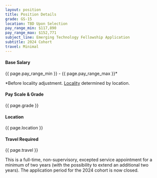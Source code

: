 ```yaml
---
layout: position
title: Position Details
grade: GS-15
location: TBD Upon Selection
pay_range_min: $117,890
pay_range_max: $152,771
subject_line: Emerging Technology Fellowship Application
subtitle: 2024 Cohort
travel: Minimal
---
```


<div class="flex-container">
  <div class="col-4">
    <h4 class="margin-0">Base Salary</h4>
    <p class="margin-0">{{ page.pay_range_min }} - {{ page.pay_range_max }}*</p>
    <p class="font-sm margin-0">*Before locality adjustment. <a href="https://www.opm.gov/policy-data-oversight/pay-leave/salaries-wages/2022/general-schedule/" target="_blank">Locality</a> determined by location.</p>
  </div>
  <div class="col-4">
    <h4 class="margin-0">Pay Scale & Grade</h4>
    <p class="margin-0">{{ page.grade }}</p>
  </div>
  <div class="col-4">
    <h4 class="margin-0">Location</h4>
    <p class="margin-0">{{ page.location }}</p>
  </div>
  <div class="col-4">
    <h4 class="margin-0">Travel Required</h4>
    <p class="margin-0">{{ page.travel }}</p>
  </div>
</div>

<p class="margin-bottom-0">
  This is a full-time, non-supervisory, excepted service appointment for a minimum of two years (with the possibility to extend an additional two years).
  The application period for the 2024 cohort is now closed.
</p>
